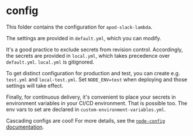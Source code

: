 config
======

This folder contains the configuration for `apod-slack-lambda`.

The settings are provided in `default.yml`, which you can modify.

It's a good practice to exclude secrets from revision control. Accordingly,
the secrets are provided in `local.yml`, which takes precedence over
`default.yml`. `local.yml` is gitignored.

To get distinct configuration for production and test, you can create e.g.
`test.yml` and `local-test.yml`. Set `NODE_ENV=test` when deploying and those
settings will take effect.

Finally, for continuous delivery, it's convenient to place your secrets in
environment variables in your CI/CD environment. That is possible too. The env
vars to set are declared in `custom-environment-variables.yml`.

Cascading configs are cool! For more details, see the
[`node-config` documentation][docs].

[docs]: https://github.com/lorenwest/node-config/wiki/Configuration-Files#file-load-order
